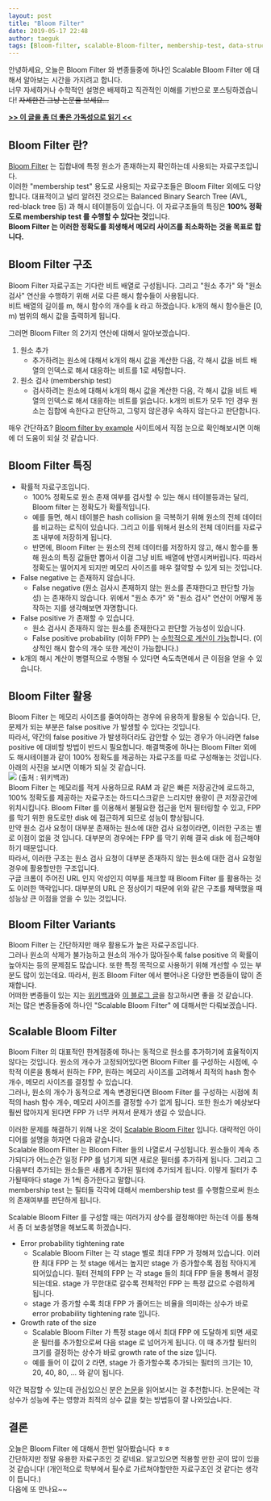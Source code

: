 ```yaml
---
layout: post
title: "Bloom Filter"
date: 2019-05-17 22:48
author: taeguk
tags: [Bloom-filter, scalable-Bloom-filter, membership-test, data-structure]
---
```


안녕하세요, 오늘은 Bloom Filter 와 변종들중에 하나인 Scalable Bloom Filter 에 대해서 알아보는 시간을 가지려고 합니다. <br/>
너무 자세하거나 수학적인 설명은 배제하고 직관적인 이해를 기반으로 포스팅하겠습니다! ~~자세한건 그냥 논문을 보세요...~~

**[>> 이 글을 좀 더 좋은 가독성으로 읽기 <<](https://taeguk2.blogspot.com/2019/05/bloom-filter.html)**

## Bloom Filter 란?

[Bloom Filter]([https://en.wikipedia.org/wiki/Bloom_filter]) 는 집합내에 특정 원소가 존재하는지 확인하는데 사용되는 자료구조입니다. <br/>
이러한 "membership test" 용도로 사용되는 자료구조들은 Bloom Filter 외에도 다양합니다. 대표적이고 널리 알려진 것으로는 Balanced Binary Search Tree (AVL, red-black tree 등) 과 해시 테이블등이 있습니다. 이 자료구조들의 특징은 **100% 정확도로 membership test 를 수행할 수 있다는 것**입니다. <br/>
**Bloom Filter 는 이러한 정확도를 희생해서 메모리 사이즈를 최소화하는 것을 목표로 합니다.**

## Bloom Filter 구조

Bloom Filter 자료구조는 기다란 비트 배열로 구성됩니다. 그리고 "원소 추가" 와 "원소 검사" 연산을 수행하기 위해 서로 다른 해시 함수들이 사용됩니다. <br/>
비트 배열의 길이를 m, 해시 함수의 개수를 k 라고 하겠습니다. k개의 해시 함수들은 [0, m) 범위의 해시 값을 출력하게 됩니다.

그러면 Bloom Filter 의 2가지 연산에 대해서 알아보겠습니다.
1. 원소 추가
	* 추가하려는 원소에 대해서 k개의 해시 값을 계산한 다음, 각 해시 값을 비트 배열의 인덱스로 해서 대응하는 비트를 1로 세팅합니다.
2. 원소 검사 (membership test)
	* 검사하려는 원소에 대해서 k개의 해시 값을 계산한 다음, 각 해시 값을 비트 배열의 인덱스로 해서 대응하는 비트를 읽습니다. k개의 비트가 모두 1인 경우 원소는 집합에 속한다고 판단하고, 그렇지 않은경우 속하지 않는다고 판단합니다.

매우 간단하죠? [Bloom filter by example](https://llimllib.github.io/bloomfilter-tutorial/) 사이트에서 직접 눈으로 확인해보시면 이해에 더 도움이 되실 것 같습니다.

## Bloom Filter 특징

* 확률적 자료구조입니다.
	* 100% 정확도로 원소 존재 여부를 검사할 수 있는 해시 테이블등과는 달리, Bloom filter 는 정확도가 확률적입니다.
	* 예를 들면, 해시 테이블은 hash collision 을 극복하기 위해 원소의 전체 데이터를 비교하는 로직이 있습니다. 그리고 이를 위해서 원소의 전체 데이터를 자료구조 내부에 저장하게 됩니다.
	* 반면에, Bloom Filter 는 원소의 전체 데이터를 저장하지 않고, 해시 함수를 통해 원소의 특징 값들만 뽑아서 이걸 그냥 비트 배열에 반영시켜버립니다. 따라서 정확도는 떨어지게 되지만 메모리 사이즈를 매우 절약할 수 있게 되는 것입니다.
* False negative 는 존재하지 않습니다.
	* False negative (원소 검사시 존재하지 않는 원소를 존재한다고 판단할 가능성) 는 존재하지 않습니다. 위에서 "원소 추가" 와 "원소 검사" 연산이 어떻게 동작하는 지를 생각해보면 자명합니다.
* False positive 가 존재할 수 있습니다.
	* 원소 검사시 존재하지 않는 원소를 존재한다고 판단할 가능성이 있습니다.
	* False positive probability (이하 FPP) 는 [수학적으로 계산이 가능](https://en.wikipedia.org/wiki/Bloom_filter#Probability_of_false_positives)합니다. (이상적인 해시 함수의 개수 또한 계산이 가능합니다.)
* k개의 해시 계산이 병렬적으로 수행될 수 있다면 속도측면에서 큰 이점을 얻을 수 있습니다.

## Bloom Filter 활용

Bloom Filter 는 메모리 사이즈를 줄여야하는 경우에 유용하게 활용될 수 있습니다. 단, 문제가 되는 부분은 false positive 가 발생할 수 있다는 것입니다. <br/>
따라서, 약간의 false positive 가 발생하더라도 감안할 수 있는 경우가 아니라면 false positive 에 대비할 방법이 반드시 필요합니다. 해결책중에 하나는 Bloom Filter 외에도 해시테이블과 같이 100% 정확도를 제공하는 자료구조를 따로 구성해놓는 것입니다. 아래의 사진을 보시면 이해가 되실 것 같습니다. <br/>
![](https://lh3.googleusercontent.com/p30gyBHpZlbLGNhZeZF3sWBdXrCpQ96dYasZat1Ycu_rmUaxoSrMejcb1isCI6ueaVgXe4ab7bCj) (출처 : 위키백과) <br/>
Bloom Filter 는 메모리를 적게 사용하므로 RAM 과 같은 빠른 저장공간에 로드하고, 100% 정확도를 제공하는 자료구조는 하드디스크같은 느리지만 용량이 큰 저장공간에 위치시킵니다. Bloom Filter 를 이용해서 불필요한 접근을 먼저 필터링할 수 있고, FPP 를 막기 위한 용도로만 disk 에 접근하게 되므로 성능이 향상됩니다. <br/>
만약 원소 검사 요청이 대부분 존재하는 원소에 대한 검사 요청이라면, 이러한 구조는 별로 이점이 없을 것 입니다. 대부분의 경우에는 FPP 를 막기 위해 결국 disk 에 접근해야하기 때문입니다. <br/>
따라서, 이러한 구조는 원소 검사 요청이 대부분 존재하지 않는 원소에 대한 검사 요청일 경우에 활용할만한 구조입니다. <br/>
구글 크롬이 주어진 URL 인지 악성인지 여부를 체크할 때 Bloom Filter 를 활용하는 것도 이러한 맥락입니다. 대부분의 URL 은 정상이기 때문에 위와 같은 구조를 채택했을 때 성능상 큰 이점을 얻을 수 있는 것입니다.

## Bloom Filter Variants

Bloom Filter 는 간단하지만 매우 활용도가 높은 자료구조입니다.  <br/>
그러나 원소의 삭제가 불가능하고 원소의 개수가 많아질수록 false positive 의 확률이 높아지는 등의 문제점도 많습니다. 또한 특정 목적으로 사용하기 위해 개선할 수 있는 부분도 많이 있는데요. 따라서, 원조 Bloom Filter 에서 뻗어나온 다양한 변종들이 많이 존재합니다. <br/>
어떠한 변종들이 있는 지는 [위키백과](https://en.wikipedia.org/wiki/Bloom_filter#Extensions_and_applications)와 [이 블로그 글](http://matthias.vallentin.net/blog/2011/06/a-garden-variety-of-bloom-filters/)을 참고하시면 좋을 것 같습니다.  <br/>
저는 많은 변종들중에 하나인 "Scalable Bloom Filter" 에 대해서만 다뤄보겠습니다.

## Scalable Bloom Filter

Bloom Filter 의 대표적인 한계점중에 하나는 동적으로 원소를 추가하기에 효율적이지 않다는 것입니다. 원소의 개수가 고정되어있다면 Bloom Filter 를 구성하는 시점에, 수학적 이론을 통해서 원하는 FPP, 원하는 메모리 사이즈를 고려해서 최적의 hash 함수 개수, 메모리 사이즈를 결정할 수 있습니다. <br/>
그러나, 원소의 개수가 동적으로 계속 변경된다면 Bloom Filter 를 구성하는 시점에 최적의 hash 함수 개수, 메모리 사이즈를 결정할 수가 없게 됩니다. 또한 원소가 예상보다 훨씬 많아지게 된다면 FPP 가 너무 커져서 문제가 생길 수 있습니다.

이러한 문제를 해결하기 위해 나온 것이 [Scalable Bloom Filter](http://gsd.di.uminho.pt/members/cbm/ps/dbloom.pdf) 입니다. 대략적인 아이디어를 설명을 하자면 다음과 같습니다. <br/>
Scalable Bloom Filter 는 Bloom Filter 들의 나열로서 구성됩니다. 원소들이 계속 추가되다가 어느순간 일정 FPP 를 넘기게 되면 새로운 필터를 추가하게 됩니다. 그리고 그 다음부터 추가되는 원소들은 새롭게 추가된 필터에 추가되게 됩니다. 이렇게 필터가 추가될때마다 stage 가 1씩 증가한다고 말합니다. <br/>
membership test 는 필터들 각각에 대해서 membership test 를 수행함으로써 원소의 존재여부를 판단하게 됩니다.

Scalable Bloom Filter 를 구성할 때는 여러가지 상수를 결정해야만 하는데 이를 통해서 좀 더 보충설명을 해보도록 하겠습니다.
* Error probability tightening rate
	* Scalable Bloom Filter 는 각 stage 별로 최대 FPP 가 정해져 있습니다. 이러한 최대 FPP 는 첫 stage 에서는 높지만 stage 가 증가할수록 점점 작아지게 되어있습니다. 필터 전체의 FPP 는 각 stage 들의 최대 FPP 들을 통해서 결정되는데요. stage 가 무한대로 갈수록 전체적인 FPP 는 특정 값으로 수렴하게 됩니다.
	* stage 가 증가할 수록 최대 FPP 가 줄어드는 비율을 의미하는 상수가 바로 error probability tightening rate 입니다.
* Growth rate of the size
	* Scalable Bloom Filter 가 특정 stage 에서 최대 FPP 에 도달하게 되면 새로운 필터를 추가함으로써 다음 stage 로 넘어가게 됩니다. 이 때 추가할 필터의 크기를 결정하는 상수가 바로 growth rate of the size 입니다.
	* 예를 들어 이 값이 2 라면, stage 가 증가할수록 추가되는 필터의 크기는 10, 20, 40, 80, ... 와 같이 됩니다.

약간 복잡할 수 있는데 관심있으신 분은 [논문](http://gsd.di.uminho.pt/members/cbm/ps/dbloom.pdf)을 읽어보시는 걸 추천합니다. 논문에는 각 상수가 성능에 주는 영향과 최적의 상수 값을 찾는 방법등이 잘 나와있습니다.

## 결론

오늘은 Bloom Filter 에 대해서 한번 알아봤습니다 ㅎㅎ <br/>
간단하지만 정말 유용한 자료구조인 것 같네요. 알고있으면 적용할 만한 곳이 많이 있을 것 같습니다! (개인적으로 학부에서 필수로 가르쳐야할만한 자료구조인 것 같다는 생각이 듭니다.) <br/>
다음에 또 만나요~~
